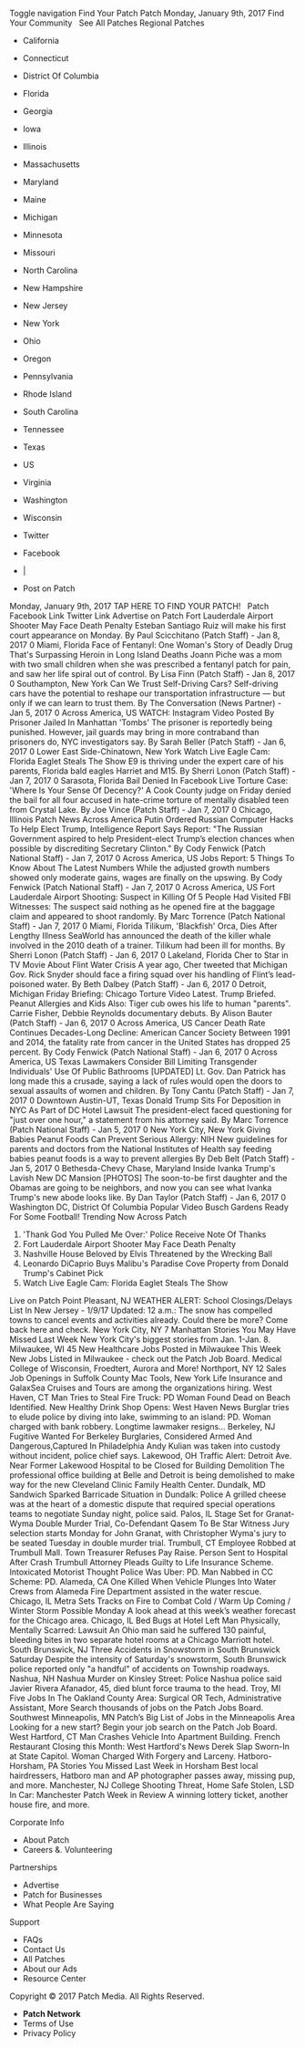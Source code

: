 Toggle navigation Find Your Patch Patch Monday, January 9th, 2017 Find Your Community   See All Patches Regional Patches

*   California
*   Connecticut
*   District Of Columbia
*   Florida
*   Georgia
*   Iowa
*   Illinois
*   Massachusetts
*   Maryland
*   Maine
*   Michigan
*   Minnesota
*   Missouri
*   North Carolina
*   New Hampshire
*   New Jersey
*   New York
*   Ohio
*   Oregon
*   Pennsylvania
*   Rhode Island
*   South Carolina
*   Tennessee
*   Texas
*   US
*   Virginia
*   Washington
*   Wisconsin

*   Twitter
*   Facebook
*   |
*   Post on Patch

Monday, January 9th, 2017 TAP HERE TO FIND YOUR PATCH!   Patch Facebook Link Twitter Link Advertise on Patch Fort Lauderdale Airport Shooter May Face Death Penalty Esteban Santiago Ruiz will make his first court appearance on Monday. By Paul Scicchitano (Patch Staff) - Jan 8, 2017 0 Miami, Florida Face of Fentanyl: One Woman's Story of Deadly Drug That's Surpassing Heroin in Long Island Deaths Joann Piche was a mom with two small children when she was prescribed a fentanyl patch for pain, and saw her life spiral out of control. By Lisa Finn (Patch Staff) - Jan 8, 2017 0 Southampton, New York Can We Trust Self-Driving Cars? Self-driving cars have the potential to reshape our transportation infrastructure — but only if we can learn to trust them. By The Conversation (News Partner) - Jan 5, 2017 0 Across America, US WATCH: Instagram Video Posted By Prisoner Jailed In Manhattan 'Tombs' The prisoner is reportedly being punished. However, jail guards may bring in more contraband than prisoners do, NYC investigators say. By Sarah Beller (Patch Staff) - Jan 6, 2017 0 Lower East Side-Chinatown, New York Watch Live Eagle Cam: Florida Eaglet Steals The Show E9 is thriving under the expert care of his parents, Florida bald eagles Harriet and M15. By Sherri Lonon (Patch Staff) - Jan 7, 2017 0 Sarasota, Florida Bail Denied In Facebook Live Torture Case: 'Where Is Your Sense Of Decency?' A Cook County judge on Friday denied the bail for all four accused in hate-crime torture of mentally disabled teen from Crystal Lake. By Joe Vince (Patch Staff) - Jan 7, 2017 0 Chicago, Illinois Patch News Across America Putin Ordered Russian Computer Hacks To Help Elect Trump, Intelligence Report Says Report: "The Russian Government aspired to help President-elect Trump’s election chances when possible by discrediting Secretary Clinton." By Cody Fenwick (Patch National Staff) - Jan 7, 2017 0 Across America, US Jobs Report: 5 Things To Know About The Latest Numbers While the adjusted growth numbers showed only moderate gains, wages are finally on the upswing. By Cody Fenwick (Patch National Staff) - Jan 7, 2017 0 Across America, US Fort Lauderdale Airport Shooting: Suspect in Killing Of 5 People Had Visited FBI Witnesses: The suspect said nothing as he opened fire at the baggage claim and appeared to shoot randomly. By Marc Torrence (Patch National Staff) - Jan 7, 2017 0 Miami, Florida Tilikum, 'Blackfish' Orca, Dies After Lengthy Illness SeaWorld has announced the death of the killer whale involved in the 2010 death of a trainer. Tilikum had been ill for months. By Sherri Lonon (Patch Staff) - Jan 6, 2017 0 Lakeland, Florida Cher to Star in TV Movie About Flint Water Crisis A year ago, Cher tweeted that Michigan Gov. Rick Snyder should face a firing squad over his handling of Flint’s lead-poisoned water. By Beth Dalbey (Patch Staff) - Jan 6, 2017 0 Detroit, Michigan Friday Briefing: Chicago Torture Video Latest. Trump Briefed. Peanut Allergies and Kids Also: Tiger cub owes his life to human "parents". Carrie Fisher, Debbie Reynolds documentary debuts. By Alison Bauter (Patch Staff) - Jan 6, 2017 0 Across America, US Cancer Death Rate Continues Decades-Long Decline: American Cancer Society Between 1991 and 2014, the fatality rate from cancer in the United States has dropped 25 percent. By Cody Fenwick (Patch National Staff) - Jan 6, 2017 0 Across America, US Texas Lawmakers Consider Bill Limiting Transgender Individuals' Use Of Public Bathrooms \[UPDATED\] Lt. Gov. Dan Patrick has long made this a crusade, saying a lack of rules would open the doors to sexual assaults of women and children. By Tony Cantu (Patch Staff) - Jan 7, 2017 0 Downtown Austin-UT, Texas Donald Trump Sits For Deposition in NYC As Part of DC Hotel Lawsuit The president-elect faced questioning for "just over one hour," a statement from his attorney said. By Marc Torrence (Patch National Staff) - Jan 5, 2017 0 New York City, New York Giving Babies Peanut Foods Can Prevent Serious Allergy: NIH New guidelines for parents and doctors from the National Institutes of Health say feeding babies peanut foods is a way to prevent allergies By Deb Belt (Patch Staff) - Jan 5, 2017 0 Bethesda-Chevy Chase, Maryland Inside Ivanka Trump's Lavish New DC Mansion \[PHOTOS\] The soon-to-be first daughter and the Obamas are going to be neighbors, and now you can see what Ivanka Trump's new abode looks like. By Dan Taylor (Patch Staff) - Jan 6, 2017 0 Washington DC, District Of Columbia Popular Video Busch Gardens Ready For Some Football! Trending Now Across Patch

1.  'Thank God You Pulled Me Over:' Police Receive Note Of Thanks
2.  Fort Lauderdale Airport Shooter May Face Death Penalty
3.  Nashville House Beloved by Elvis Threatened by the Wrecking Ball
4.  Leonardo DiCaprio Buys Malibu's Paradise Cove Property from Donald Trump's Cabinet Pick
5.  Watch Live Eagle Cam: Florida Eaglet Steals The Show

Live on Patch Point Pleasant, NJ WEATHER ALERT: School Closings/Delays List In New Jersey - 1/9/17 Updated: 12 a.m.: The snow has compelled towns to cancel events and activities already. Could there be more? Come back here and check. New York City, NY 7 Manhattan Stories You May Have Missed Last Week New York City's biggest stories from Jan. 1-Jan. 8. Milwaukee, WI 45 New Healthcare Jobs Posted in Milwaukee This Week New Jobs Listed in Milwaukee - check out the Patch Job Board. Medical College of Wisconsin, Froedtert, Aurora and More! Northport, NY 12 Sales Job Openings in Suffolk County Mac Tools, New York Life Insurance and GalaxSea Cruises and Tours are among the organizations hiring. West Haven, CT Man Tries to Steal Fire Truck: PD Woman Found Dead on Beach Identified. New Healthy Drink Shop Opens: West Haven News Burglar tries to elude police by diving into lake, swimming to an island: PD. Woman charged with bank robbery. Longtime lawmaker resigns... Berkeley, NJ Fugitive Wanted For Berkeley Burglaries, Considered Armed And Dangerous,Captured In Philadelphia Andy Kulian was taken into custody without incident, police chief says. Lakewood, OH Traffic Alert: Detroit Ave. Near Former Lakewood Hospital to be Closed for Building Demolition The professional office building at Belle and Detroit is being demolished to make way for the new Cleveland Clinic Family Health Center. Dundalk, MD Sandwich Sparked Barricade Situation in Dundalk: Police A grilled cheese was at the heart of a domestic dispute that required special operations teams to negotiate Sunday night, police said. Palos, IL Stage Set for Granat-Wyma Double Murder Trial, Co-Defendant Qasem To Be Star Witness Jury selection starts Monday for John Granat, with Christopher Wyma's jury to be seated Tuesday in double murder trial. Trumbull, CT Employee Robbed at Trumbull Mall. Town Treasurer Refuses Pay Raise. Person Sent to Hospital After Crash Trumbull Attorney Pleads Guilty to Life Insurance Scheme. Intoxicated Motorist Thought Police Was Uber: PD. Man Nabbed in CC Scheme: PD. Alameda, CA One Killed When Vehicle Plunges Into Water Crews from Alameda Fire Department assisted in the water rescue. Chicago, IL Metra Sets Tracks on Fire to Combat Cold / Warm Up Coming / Winter Storm Possible Monday A look ahead at this week’s weather forecast for the Chicago area. Chicago, IL Bed Bugs at Hotel Left Man Physically, Mentally Scarred: Lawsuit An Ohio man said he suffered 130 painful, bleeding bites in two separate hotel rooms at a Chicago Marriott hotel. South Brunswick, NJ Three Accidents in Snowstorm in South Brunswick Saturday Despite the intensity of Saturday's snowstorm, South Brunswick police reported only "a handful" of accidents on Township roadways. Nashua, NH Nashua Murder on Kinsley Street: Police Nashua police said Javier Rivera Afanador, 45, died blunt force trauma to the head. Troy, MI Five Jobs In The Oakland County Area: Surgical OR Tech, Administrative Assistant, More Search thousands of jobs on the Patch Jobs Board. Southwest Minneapolis, MN ​Patch’s Big List of Jobs in the Minneapolis Area Looking for a new start? Begin your job search on the Patch Job Board. West Hartford, CT Man Crashes Vehicle Into Apartment Building. French Restaurant Closing this Month: West Hartford's News Derek Slap Sworn-In at State Capitol. Woman Charged With Forgery and Larceny. Hatboro-Horsham, PA Stories You Missed Last Week in Horsham Best local hairdressers, Hatboro man and AP photographer passes away, missing pup, and more. Manchester, NJ College Shooting Threat, Home Safe Stolen, LSD In Car: Manchester Patch Week in Review A winning lottery ticket, another house fire, and more.

Corporate Info

*   About Patch
*   Careers &. Volunteering

Partnerships

*   Advertise
*   Patch for Businesses
*   What People Are Saying

Support

*   FAQs
*   Contact Us
*   All Patches
*   About our Ads
*   Resource Center

Copyright © 2017 Patch Media. All Rights Reserved.

*   **Patch Network**
*   Terms of Use
*   Privacy Policy